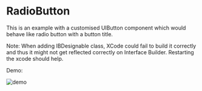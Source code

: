 # RadioButton

This is an example with a customised UIButton component which would behave like radio button with a button title.

Note: When adding IBDesignable class, XCode could fail to build it correctly and thus it might not get reflected correctly on Interface Builder. Restarting the xcode should help.

Demo:

![demo](https://user-images.githubusercontent.com/14230368/46570507-e46bc680-c982-11e8-8ff3-a2584f3a929f.gif)
